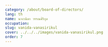 ```yaml
---
category: /about/board-of-directors/
lang: th
name: นางวนิดา วรรณศิริกุล
occupation: 
slug: vanida-vanasirikul
cover: ../../../images/vanida-vanasirikul.png
order: 7
---
```


